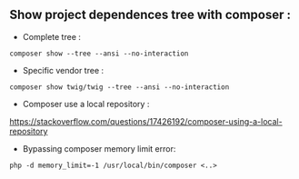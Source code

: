 Show project dependences tree with composer :
---------------------------------------------

- Complete tree :
```
composer show --tree --ansi --no-interaction
```

- Specific vendor tree :
```
composer show twig/twig --tree --ansi --no-interaction
```
- Composer use a local repository :

https://stackoverflow.com/questions/17426192/composer-using-a-local-repository

- Bypassing composer memory limit error:
```
php -d memory_limit=-1 /usr/local/bin/composer <..>
```
